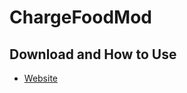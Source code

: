 # ChargeFoodMod

## Download and How to Use

* [Website](http://dmwebq.web.fc2.com/mc/chargeablefood.html)